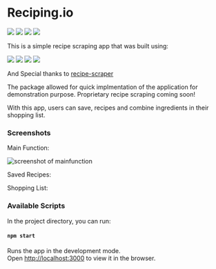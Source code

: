 # Reciping.io

![](https://img.shields.io/github/issues/junpark77/reciping.io)
![](https://img.shields.io/github/forks/junpark77/reciping.io)
![](https://img.shields.io/github/stars/junpark77/reciping.io)
![](https://img.shields.io/github/license/junpark77/reciping.io)

This is a simple recipe scraping app that was built using: 

![](https://img.shields.io/badge/JavaScript-informational?style=flat-square&logo=javascript&logoColor=white&color=yellow)
![](https://img.shields.io/badge/NodeJS-informational?style=flat-square&logo=NodeJS&logoColor=white&color=yellow)
![](https://img.shields.io/badge/ReactJS-informational?style=flat-square&logo=React&logoColor=white&color=yellow)
![](https://img.shields.io/badge/Bootstrap-informational?style=flat-square&logo=Bootstrap&logoColor=white&color=yellow)


And Special thanks to
<a href="https://www.npmjs.com/package/recipe-scraper">recipe-scraper</a>

The package allowed for quick implmentation of the application for demonstration purpose.
Proprietary recipe scraping coming soon!

With this app, users can save, recipes and combine ingredients in their shopping list.

### Screenshots

Main Function:

![screenshot of mainfunction](/Readme/reciping.gif?raw=true)

Saved Recipes:

Shopping List: 


### Available Scripts

In the project directory, you can run:

#### `npm start`

Runs the app in the development mode.\
Open [http://localhost:3000](http://localhost:3000) to view it in the browser.
